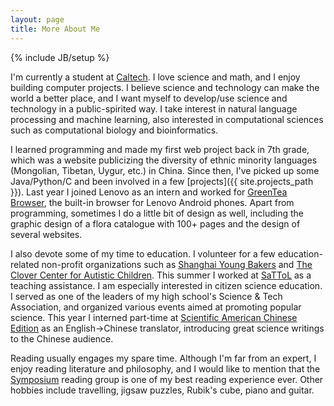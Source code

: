 ```yaml
---
layout: page
title: More About Me
---
```


{% include JB/setup %}

I'm currently a student at [Caltech](http://caltech.edu/). I love science and math, and I enjoy building computer projects. I believe science and technology can make the world a better place, and I want myself to develop/use science and technology in a public-spirited way. I take interest in natural language processing and machine learning, also interested in computational sciences such as computational biology and bioinformatics. 

I learned programming and made my first web project back in 7th grade, which was a website publicizing the diversity of ethnic minority languages (Mongolian, Tibetan, Uygur, etc.) in China. Since then, I've picked up some Java/Python/C and been involved in a few [projects]({{ site.projects_path }}). Last year I joined Lenovo as an intern and worked for [GreenTea Browser](http://app.lenovo.com/appdetail/com.lenovo.browser/0), the built-in browser for Lenovo Android phones. Apart from programming, sometimes I do a little bit of design as well, including the graphic design of a flora catalogue with 100+ pages and the design of several websites.

I also devote some of my time to education. I volunteer for a few education-related non-profit organizations such as [Shanghai Young Bakers](http://www.shanghaiyoungbakers.com/) and [The Clover Center for Autistic Children](http://www.shsyc.com/). This summer I worked at [SaTToL](http://www.sattol.org/) as a teaching assistance. I am especially interested in citizen science education. I served as one of the leaders of my high school's Science & Tech Association, and organized various events aimed at promoting popular science. This year I interned part-time at [Scientific American Chinese Edition](http://huanqiukexue.com/) as an English->Chinese translator, introducing great science writings to the Chinese audience.

Reading usually engages my spare time. Although I'm far from an expert, I enjoy reading literature and philosophy, and I would like to mention that the [Symposium](http://www.symposiumchina.org/#!syllabus-2014/c18o9) reading group is one of my best reading experience ever. Other hobbies include travelling, jigsaw puzzles, Rubik's cube, piano and guitar.
